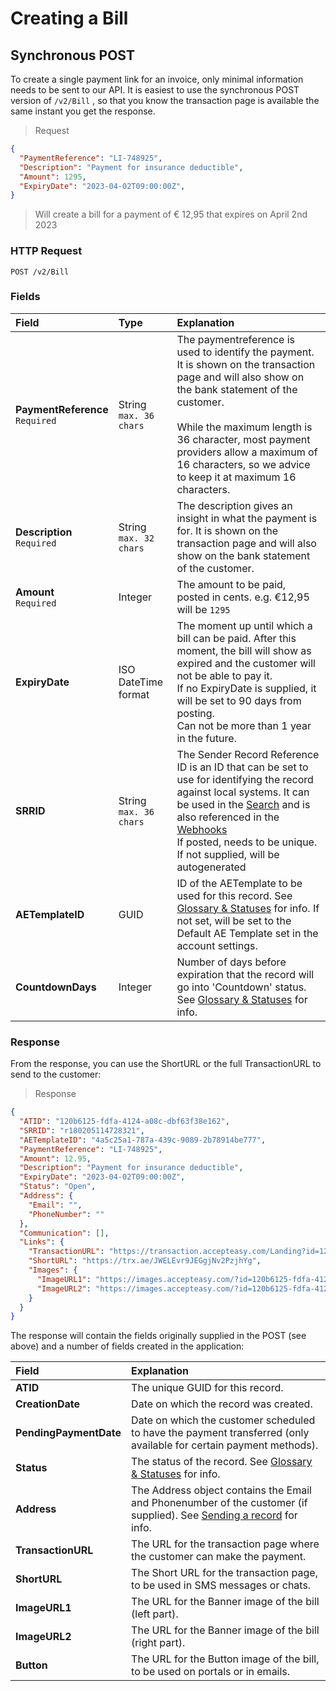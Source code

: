 # Creating a Bill

## Synchronous POST
To create a single payment link for an invoice, only minimal information needs to be sent to our API. It is easiest to use the synchronous POST version of `/v2/Bill` , so that you know the transaction page is available the same instant you get the response.

> Request
```json
{
  "PaymentReference": "LI-748925",
  "Description": "Payment for insurance deductible",
  "Amount": 1295,
  "ExpiryDate": "2023-04-02T09:00:00Z",
}
```
> Will create a bill for a payment of &euro; 12,95 that expires on April 2nd 2023
### HTTP Request

`POST /v2/Bill`

### Fields

| Field                                      | Type                                | Explanation                                                                                                                                                                                                                                                                                                         |
|:-------------------------------------------|:------------------------------------|:--------------------------------------------------------------------------------------------------------------------------------------------------------------------------------------------------------------------------------------------------------------------------------------------------------------------|
| **PaymentReference** <br/> `Required`      |  String<br/>`max. 36 chars`              | The paymentreference is used to identify the payment. It is shown on the transaction page and will also show on the bank statement of the customer. <br/><br/> While the maximum length is 36 character, most payment providers allow a maximum of 16 characters, so we advice to keep it at maximum 16 characters. |
| **Description** <br/> `Required`        |  String<br/>`max. 32 chars `             | The description gives an insight in what the payment is for. It is shown on the transaction page and will also show on the bank statement of the customer.                                                                                                                                                          |
| **Amount**    <br/> `Required`                                |  Integer                            | The amount to be paid, posted in cents. e.g. &euro;12,95 will be `1295`                                                                                                                                                                                                                                             |
| **ExpiryDate**                               |  ISO DateTime format                | The moment up until which a bill can be paid. After this moment, the bill will show as expired and the customer will not be able to pay it. <br/>If no ExpiryDate is supplied, it will be set to 90 days from posting.<br/>Can not be more than 1 year in the future.                                               |
| **SRRID**                                   |  String<br/>`max. 36 chars `             | The Sender Record Reference ID is an ID that can be set to use for identifying the record against local systems. It can be used in the [Search](?document=search) and is also referenced in the [Webhooks](?document=webhooks)<br/>If posted, needs to be unique. <br/> If not supplied, will be autogenerated      |
| **AETemplateID**                             |  GUID                               | ID of the AETemplate to be used for this record. See [Glossary & Statuses](?document=glossary) for info. If not set, will be set to the Default AE Template set in the account settings.                                                                                                                            |
| **CountdownDays**                            |  Integer                            | Number of days before expiration that the record will go into 'Countdown' status. See [Glossary & Statuses](?document=glossary) for info.                                                                                                                                                              |


### Response
From the response, you can use the ShortURL or the full TransactionURL to send to the customer:

> Response
```json
{
  "ATID": "120b6125-fdfa-4124-a08c-dbf63f38e162",
  "SRRID": "r180205114728321",
  "AETemplateID": "4a5c25a1-787a-439c-9089-2b78914be777",
  "PaymentReference": "LI-748925",
  "Amount": 12.95,
  "Description": "Payment for insurance deductible",
  "ExpiryDate": "2023-04-02T09:00:00Z",
  "Status": "Open",
  "Address": {
    "Email": "",
    "PhoneNumber": ""
  },
  "Communication": [],
  "Links": {
    "TransactionURL": "https://transaction.accepteasy.com/Landing?id=120b6125-fdfa-4124-a08c-dbf63f38e162&detail=true",
    "ShortURL": "https://trx.ae/JWELEvr9JEGgjNv2PzjhYg",
    "Images": {
      "ImageURL1": "https://images.accepteasy.com/?id=120b6125-fdfa-4124-a08c-dbf63f38e162&Culture=nl-NL&part=1",
      "ImageURL2": "https://images.accepteasy.com/?id=120b6125-fdfa-4124-a08c-dbf63f38e162&Culture=nl-NL&part=2"
    }
  }
}
```

The response will contain the fields originally supplied in the POST (see above) and a number of fields created in the application:

| Field        | Explanation          |
|:-------------|:------------------|
| **ATID**           |  The unique GUID for this record.|
| **CreationDate**           |  Date on which the record was created.|
| **PendingPaymentDate** |  Date on which the customer scheduled to have the payment transferred (only available for certain payment methods).|
| **Status** |  The status of the record. See [Glossary & Statuses](?document=glossary&header=bill-status) for info.  |
| **Address**       |   The Address object contains the Email and Phonenumber of the customer (if supplied). See [Sending a record](?document=sendingMessages&header=sending-a-record) for info.   |
| **TransactionURL**           |  The URL for the transaction page where the customer can make the payment.|
| **ShortURL**           | The Short URL for the transaction page, to be used in SMS messages or chats.|
| **ImageURL1**           |  The URL for the Banner image of the bill (left part).|
| **ImageURL2**           |  The URL for the Banner image of the bill (right part).|
| **Button**           | The URL for the Button image of the bill, to be used on portals or in emails.|
